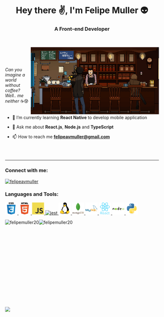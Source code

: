 <h1 align="center">Hey there ✌, I'm Felipe Muller 👽</h1>
<h3 align="center">A Front-end Developer</h3>


<br><br>
<img align="right" src="https://github.com/felipemuller20/felipemuller20/blob/main/coffe.gif" alt="Coder Cat Gif" width="420" height="220">
<br><br><br>

<i>Can you imagine a world without coffee? Well.. me neither</i> ☕😰
<br><br>
<samp>
  
- 🌱 I’m currently learning **React Native** to develop mobile application
  
- 🧠 Ask me about **React.js**, **Node.js** and **TypeScript**

- 📫 How to reach me **felipeavmuller@gmail.com**
  

</samp>
<br><br>

---

<h3 align="left">Connect with me:</h3>
<p align="left">
<a href="https://linkedin.com/in/felipeavmuller" target="blank"><img align="center" src="https://raw.githubusercontent.com/rahuldkjain/github-profile-readme-generator/master/src/images/icons/Social/linked-in-alt.svg" alt="felipeavmuller" height="30" width="40" /></a>
</p>

<h3 align="left">Languages and Tools:</h3>
<p align="left"> <a href="https://www.w3schools.com/css/" target="_blank"> <img src="https://raw.githubusercontent.com/devicons/devicon/master/icons/css3/css3-original-wordmark.svg" alt="css3" width="40" height="40"/> </a> <a href="https://www.w3.org/html/" target="_blank"> <img src="https://raw.githubusercontent.com/devicons/devicon/master/icons/html5/html5-original-wordmark.svg" alt="html5" width="40" height="40"/> </a> <a href="https://developer.mozilla.org/en-US/docs/Web/JavaScript" target="_blank"> <img src="https://raw.githubusercontent.com/devicons/devicon/master/icons/javascript/javascript-original.svg" alt="javascript" width="40" height="40"/> </a> <a href="https://jestjs.io" target="_blank"> <img src="https://www.vectorlogo.zone/logos/jestjsio/jestjsio-icon.svg" alt="jest" width="40" height="40"/> </a> <a href="https://www.linux.org/" target="_blank"> <img src="https://raw.githubusercontent.com/devicons/devicon/master/icons/linux/linux-original.svg" alt="linux" width="40" height="40"/> </a> <a href="https://www.mongodb.com/" target="_blank"> <img src="https://raw.githubusercontent.com/devicons/devicon/master/icons/mongodb/mongodb-original-wordmark.svg" alt="mongodb" width="40" height="40"/> </a> <a href="https://www.mysql.com/" target="_blank"> <img src="https://raw.githubusercontent.com/devicons/devicon/master/icons/mysql/mysql-original-wordmark.svg" alt="mysql" width="40" height="40"/> </a> <a href="https://nodejs.org" target="_blank"> <a href="https://reactjs.org/" target="_blank"> <img src="https://raw.githubusercontent.com/devicons/devicon/master/icons/react/react-original-wordmark.svg" alt="react" width="40" height="40"/> </a> <a href="https://nodejs.org" target="_blank" rel="noreferrer"> <img src="https://raw.githubusercontent.com/devicons/devicon/master/icons/nodejs/nodejs-original-wordmark.svg" alt="nodejs" width="40" height="40"/> </a> <a href="https://www.python.org" target="_blank" rel="noreferrer"> <img src="https://raw.githubusercontent.com/devicons/devicon/master/icons/python/python-original.svg" alt="python" width="40" height="40"/> </a> </p>


<p><img align="left" src="https://github-readme-stats.vercel.app/api/top-langs/?username=felipemuller20&layout=compact&theme=tokyonight" alt="felipemuller20" /></p>

<p>&nbsp;<img align="left" src="https://github-readme-stats.vercel.app/api?username=felipemuller20&theme=tokyonight" alt="felipemuller20" /></p>

<br><br><br><br>
<br><br><br><br>
<br><br><br><br>
<br><br><br>
![](https://komarev.com/ghpvc/?username=felipemuller20)
